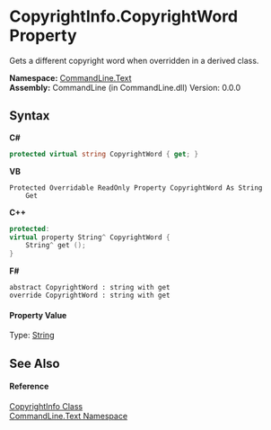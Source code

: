 # CopyrightInfo.CopyrightWord Property 
 

Gets a different copyright word when overridden in a derived class.

**Namespace:**&nbsp;<a href="N_CommandLine_Text">CommandLine.Text</a><br />**Assembly:**&nbsp;CommandLine (in CommandLine.dll) Version: 0.0.0

## Syntax

**C#**<br />
``` C#
protected virtual string CopyrightWord { get; }
```

**VB**<br />
``` VB
Protected Overridable ReadOnly Property CopyrightWord As String
	Get
```

**C++**<br />
``` C++
protected:
virtual property String^ CopyrightWord {
	String^ get ();
}
```

**F#**<br />
``` F#
abstract CopyrightWord : string with get
override CopyrightWord : string with get
```


#### Property Value
Type: <a href="https://docs.microsoft.com/dotnet/api/system.string" target="_blank">String</a>

## See Also


#### Reference
<a href="T_CommandLine_Text_CopyrightInfo">CopyrightInfo Class</a><br /><a href="N_CommandLine_Text">CommandLine.Text Namespace</a><br />